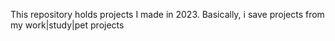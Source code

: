 This repository holds projects I made in 2023. Basically, i save projects from my work|study|pet projects
